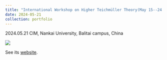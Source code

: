 ```yaml
---
title: "International Workshop on Higher Teichmüller Theory(May 15--24 2024)"
date: 2024-05-21
collection: portfolio
---
```


2024.05.21 CIM, Nankai University, Balitai campus, China

<img src="https://llddeddym.github.io/images/2024-05-21.jpg"/>

See its [website](https://daniele-math.github.io/ConferenceNankai/index.html).
